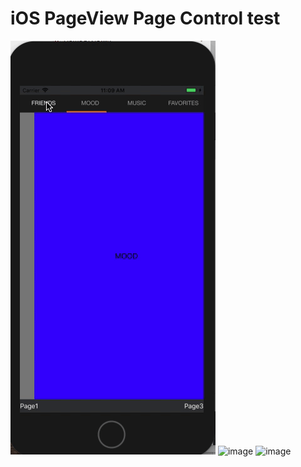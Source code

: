 # iOS PageView Page Control test

![image](https://github.com/Bgihe/PageViewTestCode/blob/master/ezgif-3-b24366e1f1.gif)
![image](https://i.imgur.com/nNCDSTu.gif)
![image](http://i.imgur.com/jhgzOuHh.gif)

